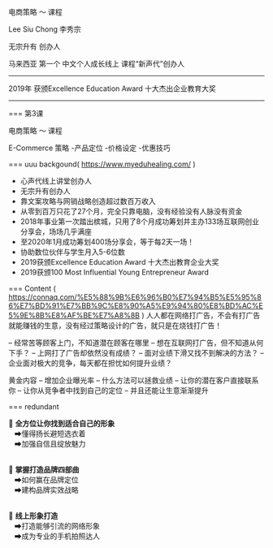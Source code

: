 电商策略 ～ 课程

Lee Siu Chong 李秀宗 

无宗升有 创办人

马来西亚 第一个 中文个人成长线上 
课程“新声代”创办人

***
2019年 获颁Excellence Education Award 
十大杰出企业教育大奖
***


===
第3课

电商策略 ～ 课程

E-Commerce 策略 
-产品定位 
-价格设定 
-优惠技巧



===
uuu
backgound( https://www.myeduhealing.com/ )
- 心声代线上讲堂创办人 ​ 
- 无宗升有创办人 ​ 
- 靠文案攻略与网销战略创造超过数百万收入 ​ 
- 从零到百万只花了27个月，完全只靠电脑，没有经验没有人脉没有资金 ​ 
- 2018年事业第一次踏出槟城，只用了8个月成功筹划并主办133场互联网创业分享会，场场几乎满座 ​ 
- 至2020年1月成功筹划400场分享会，等于每2天一场！ ​ 
- 协助数位伙伴与学生月入5-6位数 ​ 
- 2019获颁Excellence Education Award 十大杰出教育企业大奖 ​ ​
- 2019获颁100 Most Influential Young Entrepreneur Award



===
Content
( https://connaq.com/%E5%88%9B%E6%96%B0%E7%94%B5%E5%95%86%E7%BD%91%E7%BB%9C%E8%90%A5%E9%94%80%E8%BD%AC%E5%9E%8B%E8%AF%BE%E7%A8%8B )
人人都在网络打广告，不会有打广告就能赚钱的生意，没有经过策略设计的广告，就只是在烧钱打广告！

– 经常苦等顾客上门，不知道潜在顾客在哪里
– 想在互联网打广告，但不知道从何下手？
– 上网打了广告却依然没有成绩？
– 面对业绩下滑又找不到解决的方法？
– 企业面对极大的竞争，每天都在担忧如何提升业绩？​

黄金内容
– 增加企业曝光率
– 什么方法可以拯救业绩
– 让你的潜在客户直接联系你
– 让你从竞争者中找到自己的定位
– 并且还能让生意渐渐提升



===
redundant
<div class="col-lg-6 col-md-6 box">
🎯 <b>全方位让你找到适合自己的形象</b><br>
    <!-- <ul>
        <li>➡懂得扬长避短选衣着</li>
        <li>➡加强自信且绽放魅力</li>
    </ul> -->
    &nbsp;&nbsp;&nbsp;➡懂得扬长避短选衣着<br>
    &nbsp;&nbsp;&nbsp;➡加强自信且绽放魅力<br><br>

🎯 <b>掌握打造品牌四部曲</b><br>
    &nbsp;&nbsp;&nbsp;➡如何赢在品牌定位<br>
    &nbsp;&nbsp;&nbsp;➡建构品牌实效战略<br><br>

</div>
<div class="col-lg-6 col-md-6 box">
🎯 <b>线上形象打造</b><br>
    &nbsp;&nbsp;&nbsp;➡打造能够引流的网络形象<br>
    &nbsp;&nbsp;&nbsp;➡成为专业的手机拍照达人<br>
</div>